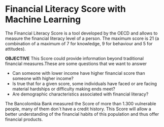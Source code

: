 # Financial Literacy Score with Machine Learning

The Financial Literacy Score is a tool developed by the OECD and allows to measure the financial literacy level of a person. The maximum score is 21 (a combination of a maximum of 7 for knowledge, 9 for behaviour and 5 for attitudes). 

**OBJECTIVE**
This Score could provide information beyond traditional financial measures.These are some questions that we want to answer

- Can someone with lower income have higher financial score than someone with higher income?
- Is true that for a given score, some individuals have faced or are facing material hardships or difficulty making ends meet?
- Are demographic characteristics associated with financial literacy?

The Bancolombia Bank measured the Score of more than 1.300 vulnerable people, many of them don´t have a credit history. This Score will allow a better understanding of the financial habits of this population and thus offer financial products.
